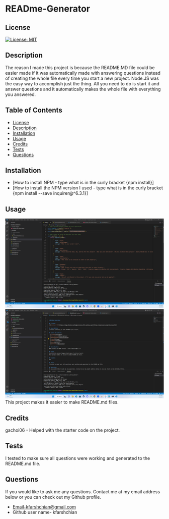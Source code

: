 

  # READme-Generator

  ## License
  [![License: MIT](https://img.shields.io/badge/License-MIT-yellow.svg)](https://opensource.org/licenses/MIT)

  ## Description
  The reason I made this project is because the README.MD file could be easier made if it was automatically made with answering questions instead of creating the whole file every time you start a new project. Node.JS was the easy way to accomplish just the thing. All you need to do is start it and answer questions and it automatically makes the whole file with everything you answered. 

  ## Table of Contents
  - [License](#License)
  - [Description](#Description)
  - [Installation](#installation)
  - [Usage](#Usage)
  - [Credits](#credits)
  - [Tests](#Tests)
  - [Questions](#Questions)
  
  ## Installation
  - [How to install NPM - type what is in the curly bracket {npm install}]
  - [How to install the NPM version I used - type what is in the curly bracket {npm install --save inquirer@^6.3.1}]

  ## Usage
  ![alttext](./assets/images/readme1.png)
  ![alttext](./assets/images/readme2.png)
  This project makes it easier to make README.md files.
  
  ## Credits
  gachoi06 - Helped with the starter code on the project. 

  ## Tests
  I tested to make sure all questions were working and generated to the README.md file. 

  ## Questions
  If you would like to ask me any questions. Contact me at my email address below or you can check out my Github profile.
  - Email-kfarshchian@gmail.com
  - Github user name- kfarshchian
  
  
